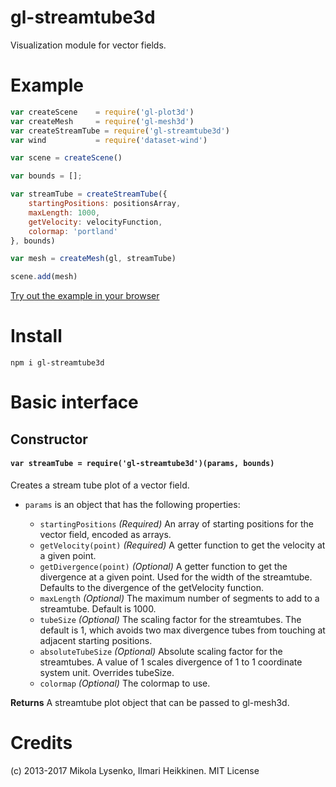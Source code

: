 gl-streamtube3d
=====================
Visualization module for vector fields.

# Example

```javascript
var createScene    = require('gl-plot3d')
var createMesh     = require('gl-mesh3d')
var createStreamTube = require('gl-streamtube3d')
var wind           = require('dataset-wind')

var scene = createScene()

var bounds = [];

var streamTube = createStreamTube({
    startingPositions: positionsArray,
    maxLength: 1000,
    getVelocity: velocityFunction,
    colormap: 'portland'
}, bounds)

var mesh = createMesh(gl, streamTube)

scene.add(mesh)
```

[Try out the example in your browser](http://gl-vis.github.io/gl-streamtube3d/)

# Install

```
npm i gl-streamtube3d
```

# Basic interface

## Constructor

#### `var streamTube = require('gl-streamtube3d')(params, bounds)`
Creates a stream tube plot of a vector field.

* `params` is an object that has the following properties:

    + `startingPositions` *(Required)* An array of starting positions for the vector field, encoded as arrays.
    + `getVelocity(point)` *(Required)* A getter function to get the velocity at a given point.
    + `getDivergence(point)` *(Optional)* A getter function to get the divergence at a given point. Used for the width of the streamtube. Defaults to the divergence of the getVelocity function.
    + `maxLength` *(Optional)* The maximum number of segments to add to a streamtube. Default is 1000.
    + `tubeSize` *(Optional)* The scaling factor for the streamtubes. The default is 1, which avoids two max divergence tubes from touching at adjacent starting positions.
    + `absoluteTubeSize` *(Optional)* Absolute scaling factor for the streamtubes. A value of 1 scales divergence of 1 to 1 coordinate system unit. Overrides tubeSize. 
    + `colormap` *(Optional)* The colormap to use.

**Returns** A streamtube plot object that can be passed to gl-mesh3d.

# Credits
(c) 2013-2017 Mikola Lysenko, Ilmari Heikkinen. MIT License
